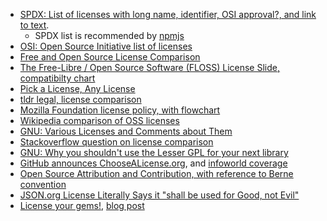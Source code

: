 * [SPDX: List of licenses with long name, identifier, OSI approval?, and link to text](https://spdx.org/licenses/).
  * SPDX list is recommended by [npmjs](https://npmjs.org/doc/json.html#license)
* [OSI: Open Source Initiative list of licenses](http://opensource.org/licenses)
* [Free and Open Source License Comparison ](https://blogs.oracle.com/davidleetodd/entry/free_and_open_source_license)
* [The Free-Libre / Open Source Software (FLOSS) License Slide, compatibilty chart](http://www.dwheeler.com/essays/floss-license-slide.html)
* [Pick a License, Any License](http://www.codinghorror.com/blog/2007/04/pick-a-license-any-license.html)
* [tldr legal, license comparison](https://tldrlegal.com/licenses/browse)
* [Mozilla Foundation license policy, with flowchart](http://www.mozilla.org/MPL/license-policy.html)
* [Wikipedia comparison of OSS licenses](http://en.wikipedia.org/wiki/Comparison_of_free_and_open-source_software_licenses)
* [GNU: Various Licenses and Comments about Them](http://www.gnu.org/licenses/license-list.html)
* [Stackoverflow question on license comparison](http://programmers.stackexchange.com/questions/105344/is-there-a-chart-for-helping-me-decide-between-open-source-licenses)
* [GNU: Why you shouldn't use the Lesser GPL for your next library](http://www.gnu.org/licenses/why-not-lgpl.html)
* [GitHub announces ChooseALicense.org](https://github.com/blog/1530-choosing-an-open-source-license), and [infoworld coverage](http://www.infoworld.com/d/open-source-software/github-finally-takes-open-source-licenses-seriously-222708)
* [Open Source Attribution and Contribution, with reference to Berne convention](https://aprescott.com/posts/open-source-copyright)
* [JSON.org License Literally Says it "shall be used for Good, not Evil"](http://java.dzone.com/articles/jsonorg-license-literally-says)
* [License your gems!](http://ruby5.envylabs.com/episodes/424-episode-388-july-23rd-2013/stories/3437-license-your-gems), [blog post](http://www.benjaminfleischer.com/2013/07/12/make-the-world-a-better-place-put-a-license-in-your-gemspec/)
